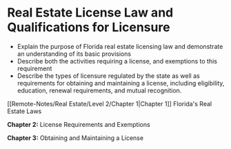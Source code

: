 # Real Estate License Law and Qualifications for Licensure
- Explain the purpose of Florida real estate licensing law and demonstrate an understanding of its basic provisions
- Describe both the activities requiring a license, and exemptions to this requirement
- Describe the types of licensure regulated by the state as well as requirements for obtaining and maintaining a license, including eligibility, education, renewal requirements, and mutual recognition.

[[Remote-Notes/Real Estate/Level 2/Chapter 1|Chapter 1]] Florida's Real Estate Laws

**Chapter 2:** License Requirements and Exemptions  

**Chapter 3:** Obtaining and Maintaining a License